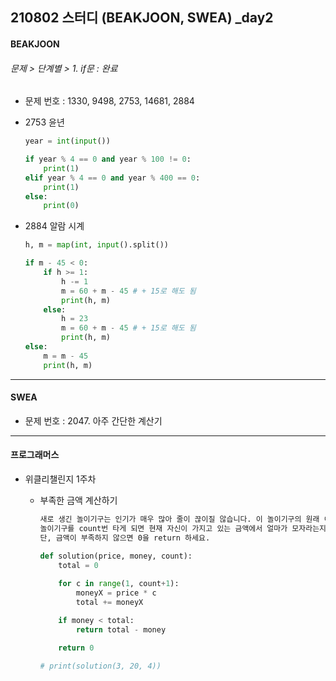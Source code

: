## 210802 스터디 (BEAKJOON, SWEA) _day2

#### BEAKJOON

###### 문제 > 단계별 > 1. if문 : 완료

- 문제 번호 : 1330, 9498, 2753, 14681, 2884

- 2753 윤년

  ```python
  year = int(input())
  
  if year % 4 == 0 and year % 100 != 0:
      print(1)
  elif year % 4 == 0 and year % 400 == 0:
      print(1)
  else:
      print(0)
  ```

- 2884 알람 시계

  ```python
  h, m = map(int, input().split())
  
  if m - 45 < 0:
      if h >= 1:
          h -= 1
          m = 60 + m - 45 # + 15로 해도 됨
          print(h, m)
      else:
          h = 23
          m = 60 + m - 45 # + 15로 해도 됨
          print(h, m)
  else:
      m = m - 45
      print(h, m)
  ```

---------------------

#### SWEA

- 문제 번호 : 2047. 아주 간단한 계산기

------------------

#### 프로그래머스

- 위클리챌린지 1주차

  - 부족한 금액 계산하기

    ```markdown
    새로 생긴 놀이기구는 인기가 매우 많아 줄이 끊이질 않습니다. 이 놀이기구의 원래 이용료는 price원 인데, 놀이기구를 N 번 째 이용한다면 원래 이용료의 N배를 받기로 하였습니다. 즉, 처음 이용료가 100이었다면 2번째에는 200, 3번째에는 300으로 요금이 인상됩니다.
    놀이기구를 count번 타게 되면 현재 자신이 가지고 있는 금액에서 얼마가 모자라는지를 return 하도록 solution 함수를 완성하세요.
    단, 금액이 부족하지 않으면 0을 return 하세요.
    ```

    ```python
    def solution(price, money, count):
        total = 0
        
        for c in range(1, count+1):
            moneyX = price * c
            total += moneyX 
    
        if money < total:
            return total - money
    
        return 0
    
    # print(solution(3, 20, 4))
    ```

    
